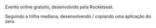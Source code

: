 Evento online gratuito, desenvolvido pela Rocketseat.

Seguindo a trilha mediana, desenvolvendo / copiando uma aplicação do zero.